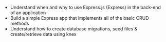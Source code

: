 * Understand when and why to use Express.js (Express) in the back-end of an application
* Build a simple Express app that implements all of the basic CRUD methods
* Understand how to create database migrations, seed files & create/retrieve data using knex

